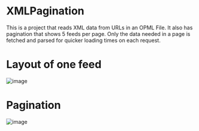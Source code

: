 # XMLPagination
This is a project that reads XML data from URLs in an OPML File. It also has pagination that shows 5 feeds per page. Only the data needed in a page is fetched and parsed for quicker loading times on each request.
# Layout of one feed
![image](https://github.com/yehiatarek63/XMLPagination/assets/94568731/b7fb6505-3b26-4ffa-83e7-374db6611e97)
# Pagination
![image](https://github.com/yehiatarek63/XMLPagination/assets/94568731/ecd5bb5c-f749-47fa-8982-8685e06838d1)
